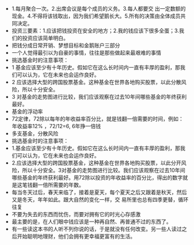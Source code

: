 - 1.每月聚合一次。2.出席会议是每个成员的义务。3.每人都要交 出一定数额的现金。4.不得将该钱取出，因为我们希望鹅长大。5.所有的决策由全体成员共同决定。
- 投资三要素：1.应该把钱投资在安全的地方；2.我的钱应该下很多全蛋；3.我们的投资应该简单明白。
- 把钱分成日常开销、梦想目标和金鹅账户三部分
- 一个人觉得最引以为自豪的事情，往往是那些做起来最艰难的事情
- 挑选基金时的注意事项：
- 1 基金应该至少有十年历史。假如它在这么长时间内一直有丰厚的盈利，那我们可以认为，它在未来也会运作良好。
- 2 应该选择大型的跨国股票基金。这种基金在世界各地购买股票，以此分散风险，所以十分安全。
- 3 对基金的走势图进行比较，我们应该观察在过去10年间哪些基金的年终获利最好。
- 基金的浮动率
- 72定律，72除以每年的年收益率百分比，就是钱翻一倍需要的时间，例如：年收益率12% ，72/12=6,  6年挣一倍钱
- 多支基金，分散风险
- 挑选基金时的注意事项：
- 1.基金应该至少有十年历史。假如它在这么长时间内一直有丰厚的盈利，那我们可以认为，它在未来也会运作良好。
- 2.应该选择大型的跨国股票基金，这种基金在世界各地购买股票，以此分开风险，所以十分安全。3对基金的走势图进行比较。我们应该观察在过去10年间哪些基金的年终获利最好。用72除以投资的年收益率的百分比，得出的数字就是这笔钱翻一倍所需要的年数。
- 每当冬天过后，春天来临了，接着是夏天，每个夏天之后又跟着是秋天，然后又是冬天，年年如此。跟大自然的变化一样，交 易所里也总有四季更替，循环往复
- 不要为失去的东西而忧伤，而要对拥有它的时光心存感激
- 最主要的是，在人们眼中钱应该是一种再自然、再普通不过的东西了。
- 有一些读这本书的人听不列你说的话，于是就没有任何改变。另一些人读过之后开始聪明地理财，他们会拥有更幸福更富有的生活。


